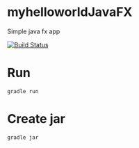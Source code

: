 # myhelloworldJavaFX
Simple java fx app

[![Build Status](https://travis-ci.org/Thykof/myhelloworldJavaFX.svg?branch=master)](https://travis-ci.org/Thykof/myhelloworldJavaFX)


# Run

`gradle run`

# Create jar

`gradle jar`
